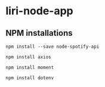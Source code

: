 # liri-node-app

## NPM installations
`npm install --save node-spotify-api`

`npm install axios`

`npm install moment`

`npm install dotenv`